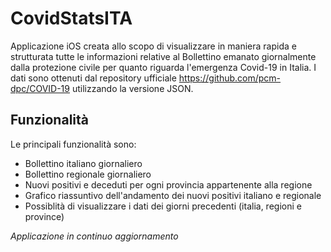 # CovidStatsITA

Applicazione iOS creata allo scopo di visualizzare in maniera rapida e strutturata tutte le informazioni relative al Bollettino emanato giornalmente dalla protezione civile per quanto riguarda l'emergenza Covid-19 in Italia.
I dati sono ottenuti dal repository ufficiale https://github.com/pcm-dpc/COVID-19 utilizzando la versione JSON.

## Funzionalità
Le principali funzionalità sono:
* Bollettino italiano giornaliero
* Bollettino regionale giornaliero
* Nuovi positivi e deceduti per ogni provincia appartenente alla regione
* Grafico riassuntivo dell'andamento dei nuovi positivi italiano e regionale
* Possiblità di visualizzare i dati dei giorni precedenti (italia, regioni e province)

_Applicazione in continuo aggiornamento_
